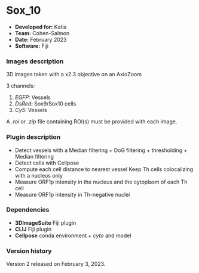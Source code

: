 # Sox_10

* **Developed for:** Katia
* **Team:** Cohen-Salmon
* **Date:** February 2023
* **Software:** Fiji


### Images description

3D images taken with a x2.3 objective on an AxioZoom

3 channels:
  1. *EGFP:* Vessels
  2. *DsRed:* Sox9/Sox10 cells
  3. *Cy5:* Vessels
  
A *.roi* or *.zip* file containing ROI(s) must be provided with each image.

### Plugin description

* Detect vessels with a Median filtering + DoG filtering + thresholding + Median filtering
* Detect cells with Cellpose
* Compute each cell distance to nearest vessel
Keep Th cells colocalizing with a nucleus only
* Measure ORF1p intensity in the nucleus and the cytoplasm of each Th cell
* Measure ORF1p intensity in Th-negative nuclei


### Dependencies

* **3DImageSuite** Fiji plugin
* **CLIJ** Fiji plugin
* **Cellpose** conda environment + *cyto* and model

### Version history

Version 2 released on February 3, 2023.
